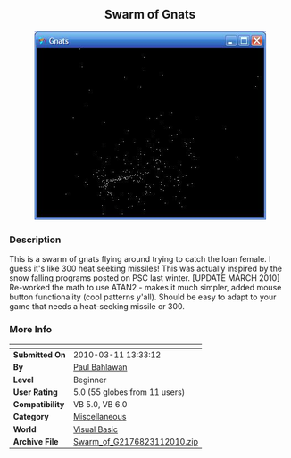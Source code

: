 ﻿<div align="center">

## Swarm of Gnats

<img src="PIC2005715172596949.JPG">
</div>

### Description

This is a swarm of gnats flying around trying to catch the loan female. I guess it's like 300 heat seeking missiles! This was actually inspired by the snow falling programs posted on PSC last winter. [UPDATE MARCH 2010] Re-worked the math to use ATAN2 - makes it much simpler, added mouse button functionality (cool patterns y'all). Should be easy to adapt to your game that needs a heat-seeking missile or 300.
 
### More Info
 


<span>             |<span>
---                |---
**Submitted On**   |2010-03-11 13:33:12
**By**             |[Paul Bahlawan](https://github.com/Planet-Source-Code/PSCIndex/blob/master/ByAuthor/paul-bahlawan.md)
**Level**          |Beginner
**User Rating**    |5.0 (55 globes from 11 users)
**Compatibility**  |VB 5\.0, VB 6\.0
**Category**       |[Miscellaneous](https://github.com/Planet-Source-Code/PSCIndex/blob/master/ByCategory/miscellaneous__1-1.md)
**World**          |[Visual Basic](https://github.com/Planet-Source-Code/PSCIndex/blob/master/ByWorld/visual-basic.md)
**Archive File**   |[Swarm\_of\_G2176823112010\.zip](https://github.com/Planet-Source-Code/paul-bahlawan-swarm-of-gnats__1-61716/archive/master.zip)








